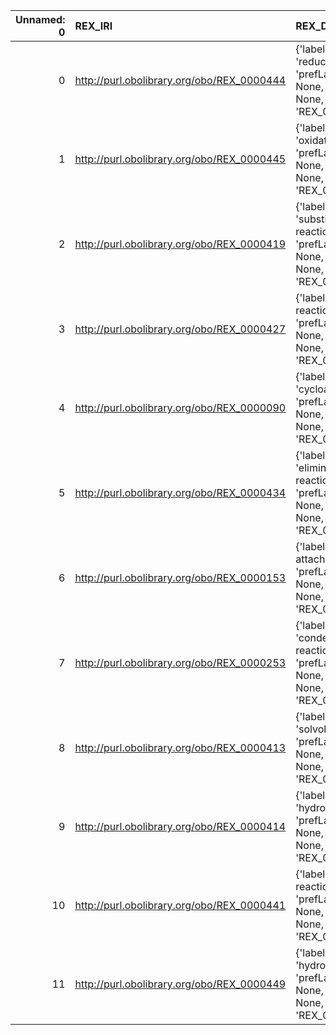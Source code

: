 |   Unnamed: 0 | REX_IRI                                    | REX_DESC                                                                                       | RXNO_IRI                                    | RXNO_DESC                          |
|-------------:|:-------------------------------------------|:-----------------------------------------------------------------------------------------------|:--------------------------------------------|:-----------------------------------|
|            0 | http://purl.obolibrary.org/obo/REX_0000444 | {'label': 'reduction', 'prefLabel': None, 'altLabel': None, 'name': 'REX_0000444'}             | http://purl.obolibrary.org/obo/MOP_0000569  | {'label': 'reduction'}             |
|            1 | http://purl.obolibrary.org/obo/REX_0000445 | {'label': 'oxidation', 'prefLabel': None, 'altLabel': None, 'name': 'REX_0000445'}             | http://purl.obolibrary.org/obo/MOP_0000568  | {'label': 'oxidation'}             |
|            2 | http://purl.obolibrary.org/obo/REX_0000419 | {'label': 'substitution reaction', 'prefLabel': None, 'altLabel': None, 'name': 'REX_0000419'} | http://purl.obolibrary.org/obo/MOP_0000790  | {'label': 'substitution reaction'} |
|            3 | http://purl.obolibrary.org/obo/REX_0000427 | {'label': 'addition reaction', 'prefLabel': None, 'altLabel': None, 'name': 'REX_0000427'}     | http://purl.obolibrary.org/obo/MOP_0000642  | {'label': 'addition reaction'}     |
|            4 | http://purl.obolibrary.org/obo/REX_0000090 | {'label': 'cycloaddition', 'prefLabel': None, 'altLabel': None, 'name': 'REX_0000090'}         | http://purl.obolibrary.org/obo/MOP_0000562  | {'label': 'cycloaddition'}         |
|            5 | http://purl.obolibrary.org/obo/REX_0000434 | {'label': 'elimination reaction', 'prefLabel': None, 'altLabel': None, 'name': 'REX_0000434'}  | http://purl.obolibrary.org/obo/MOP_0000656  | {'label': 'elimination reaction'}  |
|            6 | http://purl.obolibrary.org/obo/REX_0000153 | {'label': 'electron attachment', 'prefLabel': None, 'altLabel': None, 'name': 'REX_0000153'}   | http://purl.obolibrary.org/obo/MOP_0000570  | {'label': 'electron attachment'}   |
|            7 | http://purl.obolibrary.org/obo/REX_0000253 | {'label': 'condensation reaction', 'prefLabel': None, 'altLabel': None, 'name': 'REX_0000253'} | http://purl.obolibrary.org/obo/MOP_0000627  | {'label': 'condensation reaction'} |
|            8 | http://purl.obolibrary.org/obo/REX_0000413 | {'label': 'solvolysis', 'prefLabel': None, 'altLabel': None, 'name': 'REX_0000413'}            | http://purl.obolibrary.org/obo/MOP_0000618  | {'label': 'solvolysis'}            |
|            9 | http://purl.obolibrary.org/obo/REX_0000414 | {'label': 'hydrolysis', 'prefLabel': None, 'altLabel': None, 'name': 'REX_0000414'}            | http://purl.obolibrary.org/obo/MOP_0000619  | {'label': 'hydrolysis'}            |
|           10 | http://purl.obolibrary.org/obo/REX_0000441 | {'label': 'ene reaction', 'prefLabel': None, 'altLabel': None, 'name': 'REX_0000441'}          | http://purl.obolibrary.org/obo/RXNO_0000007 | {'label': 'ene reaction'}          |
|           11 | http://purl.obolibrary.org/obo/REX_0000449 | {'label': 'hydrogenation', 'prefLabel': None, 'altLabel': None, 'name': 'REX_0000449'}         | http://purl.obolibrary.org/obo/MOP_0000589  | {'label': 'hydrogenation'}         |